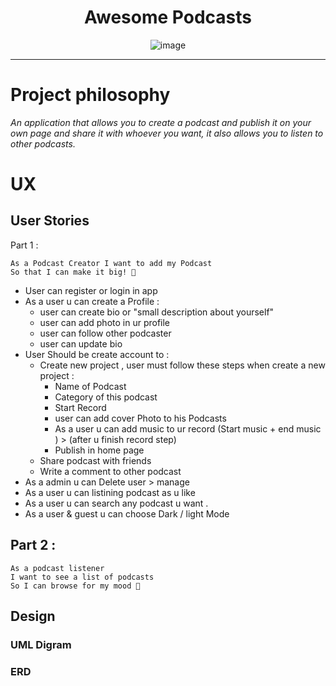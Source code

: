 
  
 <div align="center">
  <h1> Awesome Podcasts</h1>
  
![image](https://user-images.githubusercontent.com/92258765/146139080-8decd398-7c48-45e5-9307-2aa963d4b5a2.png)
  <br />
  
</div>

<hr>
  
# Project philosophy
*An application that allows you to create a podcast and publish it on your own page and share it with whoever you want, it also allows you to listen to other podcasts.*

# UX

## User Stories 
Part 1 :
``` 
As a Podcast Creator I want to add my Podcast
So that I can make it big! 🥳
```

* User can register or login in app
* As a user u can create a Profile :
    * user can create bio or "small description about yourself"
    * user can add photo in ur profile 
    * user can follow other podcaster 
    * user can update bio
* User Should be create account to :
   * Create new project , user must follow these steps when create a new project :
       * Name of Podcast
       * Category of this podcast
       * Start Record
       * user can add cover Photo to his Podcasts
       * As a user u can add music to ur record (Start music + end music ) > (after u finish record step)
       * Publish in home page  
   * Share podcast with friends
   * Write a comment to other podcast 
 * As a admin u can Delete user > manage 
 * As a user  u can listining podcast as u like 
 * As a user u can search any podcast u want .
 * As a user & guest u can choose Dark / light Mode 
 
 <h2> Part 2 : </h2>
 
 ```
 As a podcast listener
I want to see a list of podcasts
So I can browse for my mood 🥳

```

## Design

### UML Digram 

### ERD 
